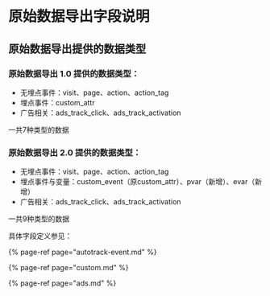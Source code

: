 # 原始数据导出字段说明

## 原始数据导出提供的数据类型  <a id="yuan-shi-shu-ju-dao-chu-ti-gong-de-shu-ju-lei-xing"></a>

### 原始数据导出 1.0 提供的数据类型：

* 无埋点事件：visit、page、action、action\_tag
* 埋点事件：custom\_attr
* 广告相关：ads\_track\_click、ads\_track\_activation

一共7种类型的数据

### 原始数据导出 2.0 提供的数据类型：

* 无埋点事件：visit、page、action、action\_tag
* 埋点事件与变量：custom\_event（原custom\_attr）、pvar（新增）、evar（新增）
* 广告相关：ads\_track\_click、ads\_track\_activation

一共9种类型的数据

具体字段定义参见：

{% page-ref page="autotrack-event.md" %}

{% page-ref page="custom.md" %}

{% page-ref page="ads.md" %}

